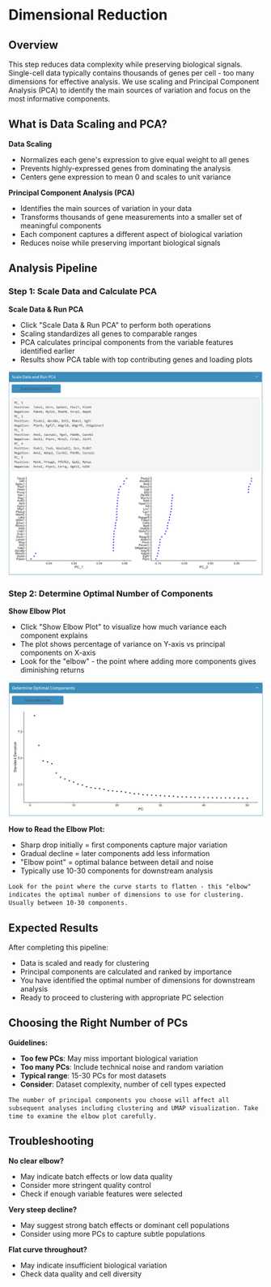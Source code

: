 # Dimensional Reduction

## Overview
This step reduces data complexity while preserving biological signals. Single-cell data typically contains thousands of genes per cell - too many dimensions for effective analysis. We use scaling and Principal Component Analysis (PCA) to identify the main sources of variation and focus on the most informative components.

## What is Data Scaling and PCA?

**Data Scaling**
- Normalizes each gene's expression to give equal weight to all genes
- Prevents highly-expressed genes from dominating the analysis
- Centers gene expression to mean 0 and scales to unit variance

**Principal Component Analysis (PCA)**
- Identifies the main sources of variation in your data
- Transforms thousands of gene measurements into a smaller set of meaningful components
- Each component captures a different aspect of biological variation
- Reduces noise while preserving important biological signals

## Analysis Pipeline

### Step 1: Scale Data and Calculate PCA

**Scale Data & Run PCA**
- Click "Scale Data & Run PCA" to perform both operations
- Scaling standardizes all genes to comparable ranges
- PCA calculates principal components from the variable features identified earlier
- Results show PCA table with top contributing genes and loading plots

![](../_static/images/single_dataset_analysis/pca_single.png)

### Step 2: Determine Optimal Number of Components

**Show Elbow Plot**
- Click "Show Elbow Plot" to visualize how much variance each component explains
- The plot shows percentage of variance on Y-axis vs principal components on X-axis
- Look for the "elbow" - the point where adding more components gives diminishing returns

![](../_static/images/single_dataset_analysis/elbow_single.png)

**How to Read the Elbow Plot:**
- Sharp drop initially = first components capture major variation
- Gradual decline = later components add less information
- "Elbow point" = optimal balance between detail and noise
- Typically use 10-30 components for downstream analysis

```{tip}
Look for the point where the curve starts to flatten - this "elbow" indicates the optimal number of dimensions to use for clustering. Usually between 10-30 components.
```

## Expected Results

After completing this pipeline:
- Data is scaled and ready for clustering
- Principal components are calculated and ranked by importance
- You have identified the optimal number of dimensions for downstream analysis
- Ready to proceed to clustering with appropriate PC selection

## Choosing the Right Number of PCs

**Guidelines:**
- **Too few PCs**: May miss important biological variation
- **Too many PCs**: Include technical noise and random variation
- **Typical range**: 15-30 PCs for most datasets
- **Consider**: Dataset complexity, number of cell types expected

```{warning}
The number of principal components you choose will affect all subsequent analyses including clustering and UMAP visualization. Take time to examine the elbow plot carefully.
```

## Troubleshooting

**No clear elbow?**
- May indicate batch effects or low data quality
- Consider more stringent quality control
- Check if enough variable features were selected

**Very steep decline?**
- May suggest strong batch effects or dominant cell populations
- Consider using more PCs to capture subtle populations

**Flat curve throughout?**
- May indicate insufficient biological variation
- Check data quality and cell diversity